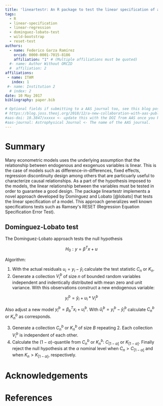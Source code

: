 ```yaml
---
title: 'lineartestr: An R package to test the linear specification of a model'
tags:
  - R
  - linear-specification
  - linear-regression
  - dominguez-lobato-test
  - wild-bootstrap
  - reset-test
authors:
  - name: Federico Garza Ramírez
    orcid: 0000-0001-7015-8186
    affiliation: "1" # (Multiple affiliations must be quoted)
  #- name: Author Without ORCID
  #  affiliation: 2
affiliations:
 - name: ITAM
   index: 1
 #- name: Institution 2
  # index: 2
date: 10 May 2017
bibliography: paper.bib

# Optional fields if submitting to a AAS journal too, see this blog post:
# https://blog.joss.theoj.org/2018/12/a-new-collaboration-with-aas-publishing
#aas-doi: 10.3847/xxxxx <- update this with the DOI from AAS once you know it.
#aas-journal: Astrophysical Journal <- The name of the AAS journal.
---
```


# Summary

Many econometric models uses the underlying assumption that the relationship between endogenous and exogenuos variables is linear. This is the case of models such as difference-in-differences, fixed effects, regression discontinuity design among others that are particuarly useful to characterize causal relationships. As a part of the hypothesis imposed to the models, the linear relationship between the variables must be tested in order to guarantee a good design. The package lineartestr implements a novel approach developed by Domínguez and Lobato [@lobato] that tests the linear specification of a model. This approach generalizes well known specifications tests such as Ramsey's RESET (Regression Equation Specification Error Test).


## Domínguez-Lobato test

The Domínguez-Lobato approach tests the null hypothesis

$$
H_0: y=\beta^T x + u
$$

Algorithm:

1. With the actual residuals $u_i = y_i - \hat{y}_i$ calculate the test statistic $C_n$ or $K_n$.
2. Generate a collection ${V^b_i}$ of size $n$ of bounded random variables independent and indentically distributed with mean zero and unit variance. With this observations construct a new endogenous variable: 

$$
y^b_i = \hat{y}_i + u_i*V^b_i 
$$ 

Also adjust a new model $y^b_i = \beta_b^T x_i + u^b_i$. With $\hat{u}^b_i = y^b_i - \hat{y}^b_i$ calculate $C^b_n$ or $K^b_n$ as corresponds.

3. Generate a collection ${C^b_n}$ or ${K^b_n}$ of size $B$ repeating 2. Each collection ${V^b_i}$ is independent of each other. 
4. Calculate the $(1-\alpha)$-quantile from  ${C^b_n}$ or ${K^b_n}$: $C_{[1-\alpha]}$ or $K_{[1-\alpha]}$. Finally reject the null hypothesis at the $\alpha$ nominal level when $C_n > C_{[1-\alpha]}$ and when $K_n > K_{[1-\alpha]}$, respectively. 

# Acknowledgements

# References
